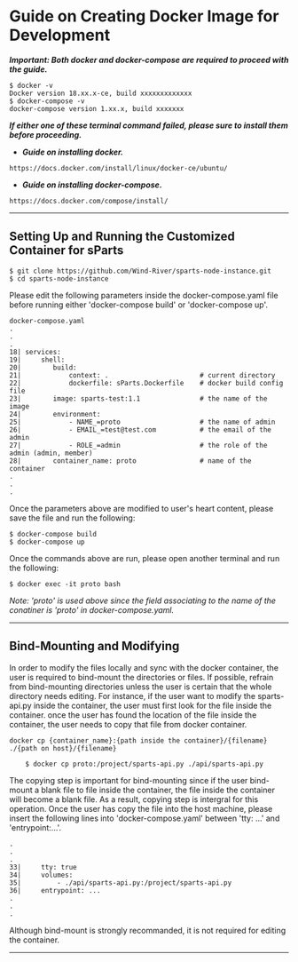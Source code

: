 <!--
# Wind River copyright notice and Apache license notice wording:
# Copyright 2019 Wind River Systems
# Licensed under the Apache License, Version 2.0 (the "License");
# you may not use this file except in compliance with the License.
# You may obtain a copy of the License at
#
#           http://www.apache.org/licenses/LICENSE-2.0
#
# Unless required by applicable law or agreed to in writing, software
# distributed under the License is distributed on an "AS IS" BASIS,
# WITHOUT WARRANTIES OR CONDITIONS OF ANY KIND, either express or implied.
# See the License for the specific language governing permissions and
# limitations under the License.
# ==============================================================================
-->
<h1>Guide on Creating Docker Image for Development</h1>

**_Important: Both docker and docker-compose are required to proceed with the guide._**

```
$ docker -v
Docker version 18.xx.x-ce, build xxxxxxxxxxxxx
$ docker-compose -v
docker-compose version 1.xx.x, build xxxxxxx
```

**_If either one of these terminal command failed, please sure to install them before proceeding._**

* **_Guide on installing docker._**

```
https://docs.docker.com/install/linux/docker-ce/ubuntu/
```

* **_Guide on installing docker-compose._**

```
https://docs.docker.com/compose/install/
```


<hr>

<h2>Setting Up and Running the Customized Container for sParts</h2>


```
$ git clone https://github.com/Wind-River/sparts-node-instance.git
$ cd sparts-node-instance
```

Please edit the following parameters inside the docker-compose.yaml file before running either 'docker-compose build' or 'docker-compose up'.

```
docker-compose.yaml
.
.
.
18| services:
19|     shell:
20|        build:
21|            context: .                       # current directory
22|            dockerfile: sParts.Dockerfile    # docker build config file
23|        image: sparts-test:1.1               # the name of the image
24|        environment:
25|            - NAME_=proto                    # the name of admin
26|            - EMAIL_=test@test.com           # the email of the admin 
27|            - ROLE_=admin                    # the role of the admin (admin, member)
28|        container_name: proto                # name of the container
.
.
.
```

Once the parameters above are modified to user's heart content, please save the file and run the following:

```
$ docker-compose build
$ docker-compose up
```

Once the commands above are run, please open another terminal and run the following:

```
$ docker exec -it proto bash
```

_Note: 'proto' is used above since the field associating to the name of the conatiner is 'proto' in docker-compose.yaml._

<hr>

<h2>Bind-Mounting and Modifying</h2>

In order to modify the files locally and sync with the docker container, the user is required to bind-mount the directories or files. If possible, refrain from bind-mounting directories unless the user is certain that the whole directory needs editing. For instance, if the user want to modify the sparts-api.py inside the container, the user must first look for the file inside the container. once the user has found the location of the file inside the container, the user needs to copy that file from docker container.

```
docker cp {container_name}:{path inside the container}/{filename} ./{path on host}/{filename}

	$ docker cp proto:/project/sparts-api.py ./api/sparts-api.py
```

The copying step is important for bind-mounting since if the user bind-mount a blank file to file inside the container, the file inside the container will become a blank file. As a result, copying step is intergral for this operation. Once the user has copy the file into the host machine, please insert the following lines into 'docker-compose.yaml' between 'tty: ...' and 'entrypoint:...'.

```
.
.
.
33|		tty: true
34|		volumes:
35|			- ./api/sparts-api.py:/project/sparts-api.py
36|		entrypoint: ...
.
.
.
```

Although bind-mount is strongly recommanded, it is not required for editing the container.

<hr>

<h2></h2>
